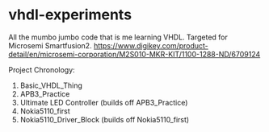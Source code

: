 # vhdl-experiments
All the mumbo jumbo code that is me learning VHDL. Targeted for Microsemi Smartfusion2.
https://www.digikey.com/product-detail/en/microsemi-corporation/M2S010-MKR-KIT/1100-1288-ND/6709124


Project Chronology:

1. Basic_VHDL_Thing
2. APB3_Practice
3. Ultimate LED Controller (builds off APB3_Practice)
4. Nokia5110_first
5. Nokia5110_Driver_Block (builds off Nokia5110_first)
